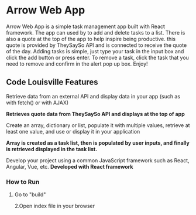 # Arrow Web App

Arrow Web App is a simple task management app built with React framework. The app can used by to add and delete tasks to a list. There is also a quote at the top of the app to help inspire being productive. this quote is provided by TheySaySo API and is connected to receive the quote of the day. Adding tasks is simple, just type your task in the input box and click the add button or press enter. To remove a task, click the task that you need to remove and confirm in the alert pop up box. Enjoy!

## Code Louisville Features

Retrieve data from an external API and display data in your app (such as with fetch() or with AJAX)

**Retrieves quote data from TheySaySo API and displays at the top of app**

Create an array, dictionary or list, populate it with multiple values, retrieve at least one value, and use or display it in your application

**Array is created as a task list, then is populated by user inputs, and finally is retrieved displayed in the task list.**

Develop your project using a common JavaScript framework such as React, Angular, Vue, etc. **Developed with React framework**

### How to Run

1. Go to "build"

   2.Open index file in your browser